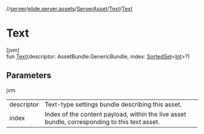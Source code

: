//[server](../../../../index.md)/[elide.server.assets](../../index.md)/[ServerAsset](../index.md)/[Text](index.md)/[Text](-text.md)

# Text

[jvm]\
fun [Text](-text.md)(descriptor: AssetBundle.GenericBundle, index: [SortedSet](https://docs.oracle.com/javase/8/docs/api/java/util/SortedSet.html)&lt;[Int](https://kotlinlang.org/api/latest/jvm/stdlib/kotlin/-int/index.html)&gt;?)

## Parameters

jvm

| | |
|---|---|
| descriptor | Text-type settings bundle describing this asset. |
| index | Index of the content payload, within the live asset bundle, corresponding to this text asset. |
